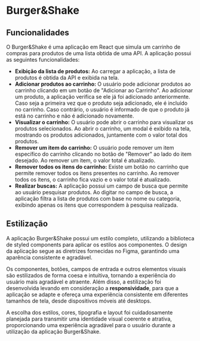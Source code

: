# Burger&Shake
## Funcionalidades
O Burger&Shake é uma aplicação em React que simula um carrinho de compras para produtos de uma lista obtida de uma API. A aplicação possui as seguintes funcionalidades:

- **Exibição da lista de produtos:** Ao carregar a aplicação, a lista de produtos é obtida da API e exibida na tela.
- **Adicionar produtos ao carrinho:** O usuário pode adicionar produtos ao carrinho clicando em um botão de "Adicionar ao Carrinho". Ao adicionar um produto, a aplicação verifica se ele já foi adicionado anteriormente. Caso seja a primeira vez que o produto seja adicionado, ele é incluído no carrinho. Caso contrário, o usuário é informado de que o produto já está no carrinho e não é adicionado novamente.
- **Visualizar o carrinho:** O usuário pode abrir o carrinho para visualizar os produtos selecionados. Ao abrir o carrinho, um modal é exibido na tela, mostrando os produtos adicionados, juntamente com o valor total dos produtos.
- **Remover um item do carrinho:** O usuário pode remover um item específico do carrinho clicando no botão de "Remover" ao lado do item desejado. Ao remover um item, o valor total é atualizado.
- **Remover todos os itens do carrinho:** Existe um botão no carrinho que permite remover todos os itens presentes no carrinho. Ao remover todos os itens, o carrinho fica vazio e o valor total é atualizado.
- **Realizar buscas:** A aplicação possui um campo de busca que permite ao usuário pesquisar produtos. Ao digitar no campo de busca, a aplicação filtra a lista de produtos com base no nome ou categoria, exibindo apenas os itens que correspondem à pesquisa realizada.

## Estilização
A aplicação Burger&Shake possui um estilo completo, utilizando a biblioteca de styled components para aplicar os estilos aos componentes. O design da aplicação segue as diretrizes fornecidas no Figma, garantindo uma aparência consistente e agradável.

Os componentes, botões, campos de entrada e outros elementos visuais são estilizados de forma coesa e intuitiva, tornando a experiência do usuário mais agradável e atraente. Além disso, a estilização foi desenvolvida levando em consideração a **responsividade**, para que a aplicação se adapte e ofereça uma experiência consistente em diferentes tamanhos de tela, desde dispositivos móveis até desktops.

A escolha dos estilos, cores, tipografia e layout foi cuidadosamente planejada para transmitir uma identidade visual coerente e atrativa, proporcionando uma experiência agradável para o usuário durante a utilização da aplicação Burger&Shake.
